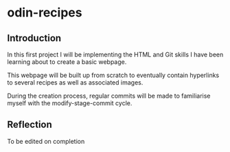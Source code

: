 # odin-recipes
## Introduction
In this first project I will be implementing the HTML and Git skills I have been learning about to create a basic webpage.

This webpage will be built up from scratch to eventually contain hyperlinks to several recipes as well as associated images.

During the creation process, regular commits will be made to familiarise myself with the modify-stage-commit cycle.

## Reflection
To be edited on completion